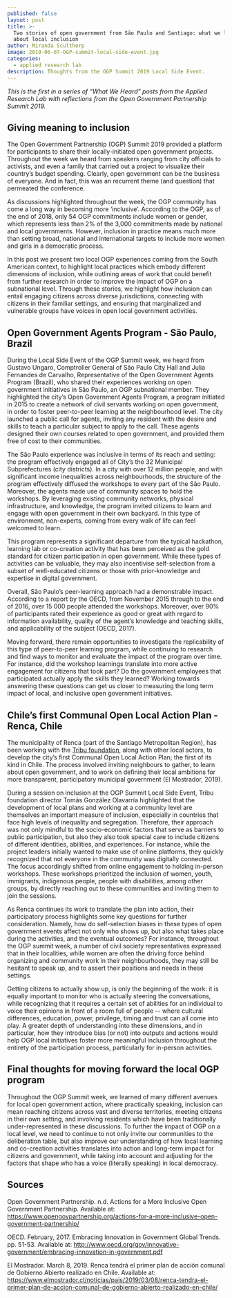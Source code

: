 ```yaml
---
published: false
layout: post
title: >-
  Two stories of open government from São Paulo and Santiago: what we learned
  about local inclusion
author: Miranda Sculthorp
image: 2019-06-07-OGP-summit-local-side-event.jpg
categories:
  - applied research lab
description: Thoughts from the OGP Summit 2019 Local Side Event.
---
```

_This is the first in a series of “What We Heard” posts from the Applied Research Lab with reflections from the Open Government Partnership Summit 2019._

## Giving meaning to inclusion

The Open Government Partnership (OGP) Summit 2019 provided a platform for participants to share their locally-initiated open government projects. Throughout the week we heard from speakers ranging from city officials to activists, and even a family that carried out a project to visualize their country’s budget spending. Clearly, open government can be the business of everyone. And in fact, this was an recurrent theme (and question) that permeated the conference.  

As discussions highlighted throughout the week, the OGP community has come a long way in becoming more ‘inclusive’. According to the OGP, as of the end of 2018, only 54 OGP commitments include women or gender, which represents less than 2% of the 3,000 commitments made by national and local governments. However, inclusion in practice means much more than setting broad, national and international targets to include more women and girls in a democratic process. 

In this post we present two local OGP experiences coming from the South American context, to highlight local practices which embody different dimensions of inclusion, while outlining areas of work that could benefit from further research in order to improve the impact of OGP on a subnational level. Through these stories, we highlight how inclusion can entail engaging citizens across diverse jurisdictions, connecting with citizens in their familiar settings, and ensuring that marginalized and vulnerable groups have voices in open local government activities. 

## Open Government Agents Program - São Paulo, Brazil

During the Local Side Event of the OGP Summit week, we heard from Gustavo Ungaro, Comptroller General of São Paulo City Hall and Julia Fernandes de Carvalho, Representative of the Open Government Agents Program (Brazil), who shared their experiences working on open government initiatives in São Paulo, an OGP subnational member. They highlighted the city’s Open Government Agents Program, a program initiated in 2015 to create a network of civil servants working on open government, in order to foster peer-to-peer learning at the neighbourhood level. The city launched a public call for agents, inviting any resident with the desire and skills to teach a particular subject to apply to the call. These agents designed their own courses related to open government, and provided them free of cost to their communities.

The São Paulo experience was inclusive in terms of its reach and setting: the program effectively engaged all of City’s the 32 Municipal Subprefectures (city districts). In a city with over 12 million people, and with significant income inequalities across neighbourhoods, the structure of the program effectively diffused the workshops to every part of the São Paulo. Moreover, the agents made use of community spaces to hold the workshops. By leveraging existing community networks, physical infrastructure, and knowledge, the program invited citizens to learn and engage with open government in their own backyard. In this type of environment, non-experts, coming from every walk of life can feel welcomed to learn. 

This program represents a significant departure from the typical hackathon, learning lab or co-creation activity that has been perceived as the gold standard for citizen participation in open government. While these types of activities can be valuable, they may also incentivise self-selection from a subset of well-educated citizens or those with prior-knowledge and expertise in digital government. 

Overall, São Paulo’s peer-learning approach had a demonstrable impact. According to a report by the OECD, from November 2015 through to the end of 2016, over 15 000 people attended the workshops. Moreover, over 90% of participants rated their experience as good or great with regard to information availability, quality of the agent’s knowledge and teaching skills, and applicability of the subject (OECD, 2017). 

Moving forward, there remain opportunities to investigate the replicability of this type of peer-to-peer learning program, while continuing to research and find ways to monitor and evaluate the impact of the program over time. For instance, did the workshop learnings translate into more active engagement for citizens that took part? Do the government employees that participated actually apply the skills they learned? Working towards answering these questions can get us closer to measuring the long term impact of local, and inclusive open government initiatives. 

## Chile’s first Communal Open Local Action Plan - Renca, Chile

The municipality of Renca (part of the Santiago Metropolitan Region), has been working with the [Tribu foundation](https://www.tribu.ong/), along with other local actors, to develop the city’s first Communal Open Local Action Plan; the first of its kind in Chile. The process involved inviting neighbours to gather, to learn about open government, and to work on defining their local ambitions for more transparent, participatory municipal government (El Mostrador, 2019).

During a session on inclusion at the OGP Summit Local Side Event, Tribu foundation director Tomás González Olavarría highlighted that the development of local plans and working at a community level are themselves an important measure of inclusion, especially in countries that face high levels of inequality and segregation. Therefore, their approach was not only mindful to the socio-economic factors that serve as barriers to public participation, but also they also took special care to include citizens of different identities, abilities, and experiences. For instance, while the project leaders initially wanted to make use of online platforms, they quickly recognized that not everyone in the community was digitally connected. The focus accordingly shifted from online engagement to holding in-person workshops. These workshops prioritized the inclusion of women, youth, immigrants, indigenous people, people with disabilities, among other groups, by directly reaching out to these communities and inviting them to join the sessions.    
	
As Renca continues its work to translate the plan into action, their participatory process highlights some key questions for further consideration. Namely, how do self-selection biases in these types of open government events affect not only who shows up, but also what takes place during the activities, and the eventual outcomes? For instance, throughout the OGP summit week, a number of civil society representatives expressed that in their localities, while women are often the driving force behind organizing and community work in their neighbourhoods, they may still be hesitant to speak up, and to assert their positions and needs in these settings. 

Getting citizens to actually show up, is only the beginning of the work: it is equally important to monitor who is actually steering the conversations, while recognizing that it requires a certain set of abilities for an individual to voice their opinions in front of a room full of people -- where cultural differences, education, power, privilege, timing and trust can all come into play. A greater depth of understanding into these dimensions, and in particular, how they introduce bias (or not) into outputs and actions would help OGP local initiatives foster more meaningful inclusion throughout the entirety of the participation process, particularly for in-person activities.

## Final thoughts for moving forward the local OGP program

Throughout the OGP Summit week, we learned of many different avenues for local open government action, where practically speaking, inclusion can mean reaching citizens across vast and diverse territories, meeting citizens in their own setting, and involving residents which have been traditionally under-represented in these discussions. To further the impact of OGP on a local level, we need to continue to not only invite our communities to the deliberation table, but also improve our understanding of how local learning and co-creation activities translates into action and long-term impact for citizens and government, while taking into account and adjusting for the factors that shape who has a voice (literally speaking) in local democracy.  

## Sources

Open Government Partnership. n.d. Actions for a More Inclusive Open Government Partnership. Available at: https://www.opengovpartnership.org/actions-for-a-more-inclusive-open-government-partnership/

OECD. February, 2017. Embracing Innovation in Government Global Trends. pp. 51-53. Available at: http://www.oecd.org/gov/innovative-government/embracing-innovation-in-government.pdf 

El Mostrador. March 8, 2019. Renca tendrá el primer plan de acción comunal de Gobierno Abierto realizado en Chile. Available at: https://www.elmostrador.cl/noticias/pais/2019/03/08/renca-tendra-el-primer-plan-de-accion-comunal-de-gobierno-abierto-realizado-en-chile/
